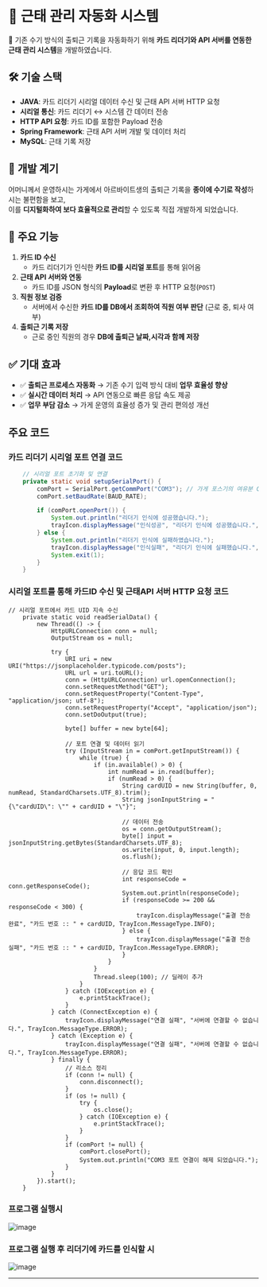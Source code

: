 # 🏢 근태 관리 자동화 시스템  

🚀 기존 수기 방식의 출퇴근 기록을 자동화하기 위해 **카드 리더기와 API 서버를 연동한 근태 관리 시스템**을 개발하였습니다.  

## 🛠 기술 스택  
- **JAVA**: 카드 리더기 시리얼 데이터 수신 및 근태 API 서버 HTTP 요청
- **시리얼 통신**: 카드 리더기 ↔ 시스템 간 데이터 전송  
- **HTTP API 요청**: 카드 ID를 포함한 Payload 전송  
- **Spring Framework**: 근태 API 서버 개발 및 데이터 처리  
- **MySQL**: 근태 기록 저장  

## 🎯 개발 계기  
어머니께서 운영하시는 가게에서 아르바이트생의 출퇴근 기록을 **종이에 수기로 작성**하시는 불편함을 보고,  
이를 **디지털화하여 보다 효율적으로 관리**할 수 있도록 직접 개발하게 되었습니다.  

## 📌 주요 기능  
1. **카드 ID 수신**  
   - 카드 리더기가 인식한 **카드 ID를 시리얼 포트**를 통해 읽어옴  
2. **근태 API 서버와 연동**  
   - 카드 ID를 JSON 형식의 **Payload**로 변환 후 HTTP 요청(`POST`)  
3. **직원 정보 검증**  
   - 서버에서 수신한 **카드 ID를 DB에서 조회하여 직원 여부 판단** (근로 중, 퇴사 여부)  
4. **출퇴근 기록 저장**  
   - 근로 중인 직원의 경우 **DB에 출퇴근 날짜,시각과 함께 저장**  

## ✅ 기대 효과  
- ✅ **출퇴근 프로세스 자동화** → 기존 수기 입력 방식 대비 **업무 효율성 향상**  
- ✅ **실시간 데이터 처리** → API 연동으로 빠른 응답 속도 제공  
- ✅ **업무 부담 감소** → 가게 운영의 효율성 증가 및 관리 편의성 개선  

## 주요 코드

### 카드 리더기 시리얼 포트 연결 코드
```java
    // 시리얼 포트 초기화 및 연결
    private static void setupSerialPort() {
        comPort = SerialPort.getCommPort("COM3"); // 가게 포스기의 여유분 COM포트 설정
        comPort.setBaudRate(BAUD_RATE);

        if (comPort.openPort()) {
            System.out.println("리더기 인식에 성공했습니다.");
            trayIcon.displayMessage("인식성공", "리더기 인식에 성공했습니다.", TrayIcon.MessageType.INFO);
        } else {
            System.out.println("리더기 인식에 실패하였습니다.");
            trayIcon.displayMessage("인식실패", "리더기 인식에 실패했습니다.", TrayIcon.MessageType.ERROR);
            System.exit(1);
        }
    }
```

### 시리얼 포트를 통해 카드ID 수신 및 근태API 서버 HTTP 요청 코드
```
// 시리얼 포트에서 카드 UID 지속 수신
    private static void readSerialData() {
        new Thread(() -> {
            HttpURLConnection conn = null;
            OutputStream os = null;
            
            try {
                URI uri = new URI("https://jsonplaceholder.typicode.com/posts");
                URL url = uri.toURL();
                conn = (HttpURLConnection) url.openConnection();
                conn.setRequestMethod("GET");
                conn.setRequestProperty("Content-Type", "application/json; utf-8");
                conn.setRequestProperty("Accept", "application/json");
                conn.setDoOutput(true);
    
                byte[] buffer = new byte[64];
    
                // 포트 연결 및 데이터 읽기
                try (InputStream in = comPort.getInputStream()) {
                    while (true) {
                        if (in.available() > 0) {
                            int numRead = in.read(buffer);
                            if (numRead > 0) {
                                String cardUID = new String(buffer, 0, numRead, StandardCharsets.UTF_8).trim();
                                String jsonInputString = "{\"cardUID\": \"" + cardUID + "\"}";
                                
                                // 데이터 전송
                                os = conn.getOutputStream();
                                byte[] input = jsonInputString.getBytes(StandardCharsets.UTF_8);
                                os.write(input, 0, input.length);
                                os.flush();
    
                                // 응답 코드 확인
                                int responseCode = conn.getResponseCode();
                                System.out.println(responseCode);
                                if (responseCode >= 200 && responseCode < 300) {
                                    trayIcon.displayMessage("출결 전송 완료", "카드 번호 :: " + cardUID, TrayIcon.MessageType.INFO);
                                } else {
                                    trayIcon.displayMessage("출결 전송 실패", "카드 번호 :: " + cardUID, TrayIcon.MessageType.ERROR);
                                }
                            }
                        }
                        Thread.sleep(100); // 딜레이 추가
                    }
                } catch (IOException e) {
                    e.printStackTrace();
                }
            } catch (ConnectException e) {
                trayIcon.displayMessage("연결 실패", "서버에 연결할 수 없습니다.", TrayIcon.MessageType.ERROR);
            } catch (Exception e) {
                trayIcon.displayMessage("연결 실패", "서버에 연결할 수 없습니다.", TrayIcon.MessageType.ERROR);
            } finally {
                // 리소스 정리
                if (conn != null) {
                    conn.disconnect();
                }
                if (os != null) {
                    try {
                        os.close();
                    } catch (IOException e) {
                        e.printStackTrace();
                    }
                }
                if (comPort != null) {
                    comPort.closePort();
                    System.out.println("COM3 포트 연결이 해제 되었습니다.");
                }
            }
        }).start();
    }
```

### 프로그램 실행시
![image](https://github.com/user-attachments/assets/cabc76a0-db04-438c-a554-5732610b64c1)

### 프로그램 실행 후 리더기에 카드를 인식할 시
![image](https://github.com/user-attachments/assets/87dbdbb6-2fd7-4891-9bfb-8cfe3c929e54)

---
